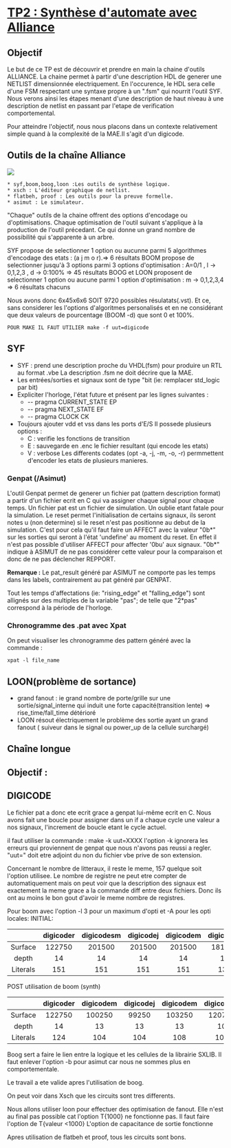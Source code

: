 # [TP2 : Synthèse d'automate avec Alliance](https://www-soc.lip6.fr/trac/sesi-tools/wiki/MOCCA-TP2-2019)

## Objectif

Le but de ce TP est de découvrir et prendre en main la chaine d'outils ALLIANCE.
La chaine permet à partir d'une description HDL de generer une NETLIST dimensionnée electriquement.
En l'occurence, le HDL sera celle d'une FSM respectant une syntaxe propre à un ".fsm" qui nourrit l'outil SYF.
Nous verons ainsi les étapes menant d'une description de haut niveau à une description de netlist en passant par l'etape de verification comportemental.

Pour atteindre l'objectif, nous nous placons dans un contexte relativement simple quand à la complexité de la MAE.Il s'agit d'un digicode.

## Outils de la chaîne Alliance

![](https://www-soc.lip6.fr/trac/sesi-tools/raw-attachment/wiki/MOCCA-TP2-2019/synthese_alliance.jpg)

	* syf,boom,boog,loon :Les outils de synthèse logique.
	* xsch : L'éditeur graphique de netlist.
	* flatbeh, proof : Les outils pour la preuve formelle.
	* asimut : Le simulateur.

"Chaque" outils de la chaine offrent des options d'encodage ou d'optimisations. Chaque optimisation de l'outil suivant s'applique à la production de l'outil précedant. Ce qui donne un grand nombre de possibilité qui s'apparente à un arbre.

SYF propose de selectionner 1 option ou aucunne parmi 5 algorithmes d'encodage des etats : 
	(a j m o r).=> 6 résultats
BOOM propose de selectionner jusqu'à 3 options parmi 3 options d'optimisation : 
	A=0/1 , l -> 0,1,2,3 , d -> 0:100% => 45 résultats
BOOG et LOON proposent de selectionner 1 option ou aucune parmi 1 option d'optimisation : 
	m -> 0,1,2,3,4 => 6 résultats chacuns

Nous avons donc 6x45x6x6
SOIT 9720 possibles résulatats(.vst).
Et ce, sans considerer les l'options d'algoritmes personalisés et en ne considérant que deux valeurs de pourcentage (BOOM -d) que sont 0 et 100%.



	POUR MAKE IL FAUT UTILIER make -f uut=digicode
	
## SYF
* SYF : prend une description proche du VHDL(fsm) pour produire un RTL au format .vbe
	La description .fsm ne doit décrire que la MAE.
* Les entrées/sorties et signaux sont de type "bit (ie: remplacer std_logic par bit)
* Expliciter l'horloge, l'état future et présent par les lignes suivantes :
	*  -- pragma CURRENT_STATE EP
	*  -- pragma NEXT_STATE EF
	*  -- pragma CLOCK CK
* Toujours ajouter vdd et vss dans les ports d'E/S
Il possede plusieurs options :
	* C : verifie les fonctions de transition
	* E : sauvegarde en .enc le fichier resultant (qui encode les etats)
	* V : verbose
Les differents codates (opt -a, -j, -m, -o, -r) permmettent d'encoder les etats
de plusieurs manieres.

### Genpat (/Asimut)
L'outil Genpat permet de generer un fichier pat (pattern description format) a
partir d'un fichier ecrit en C qui va assigner chaque signal pour chaque temps.
Un fichier pat est un fichier de simulation. Un oublie etant fatale pour la simulation.
Le reset permet l'initialisation de certains signaux, ils seront notes u (non
determine) si le reset n'est pas positionne au debut de la simulation. C'est pour cela qu'il faut faire un AFFECT avec la valeur "0b*" sur les sorties qui seront à l'état 'undefine' au moment du reset. En effet il n'est pas possible d'utiliser AFFECT pour affecter '0bu' aux signaux.
"0b*" indique à ASIMUT de ne pas considérer cette valeur pour la comparaison et donc de ne pas déclencher REPPORT.

**Remarque :** Le pat_result généré par ASIMUT ne comporte pas les temps dans les labels, contrairement au pat généré par GENPAT.

Tout les temps d'affectations (ie: "rising_edge" et "falling_edge") sont allignés sur des multiples de la variable "pas"; de telle que "2*pas" correspond à la période de l'horloge.

### Chronogramme des .pat avec Xpat
On peut visualiser les chronogramme des pattern généré avec la commande :
	
	xpat -l file_name

## LOON(problème de sortance)

* grand fanout : ie grand nombre de porte/grille sur une sortie/signal_interne qui induit une forte capacité(transition lente) => rise_time/fall_time détérioré
* LOON résout électriquement le problème des sortie ayant un grand fanout ( suiveur dans le signal ou power_up de la cellule surchargé)

## Chaîne longue

## Objectif :

## DIGICODE
Le fichier pat a donc ete ecrit grace a genpat lui-même ecrit en C. Nous avons fait une
boucle pour assigner dans un if a chaque cycle une valeur a nos signaux,
l'increment de boucle etant le cycle actuel.

il faut utiliser la commande : make -k uut=XXXX
l'option -k ignorera les erreurs qui proviennent de genpat que nous n'avons pas
reussi a regler. "uut=" doit etre adjoint du non du fichier vbe prive de son
extension.

Concernant le nombre de litteraux, il reste le meme, 157 quelque soit l'option
utilisee. Le nombre de registre ne peut etre compter de automatiquement mais
on peut voir que la description des signaux est exactement la meme grace a la
commande diff entre deux fichiers. Donc ils ont au moins le bon gout d'avoir le
meme nombre de registres.

Pour boom avec l'option -l 3 pour un maximum d'opti et -A pour les opti locales:
INITIAL:

|		|digicoder	|digicodesm	|digicodej	|digicodem	|digicodeo	|
|:-------------:|:-------------:|:-------------:|:-------------:|:-------------:|:-------------:|
|Surface	|122750   	|201500	 	|201500		|201500		|181250		|
|depth		|14		|14		|14          	|14		|11		|
|Literals	|151		|151		|151		|151		|	130	|
                                                                                          
POST utilisation de boom (synth)

|		|digicoder	|digicodem	|digicodej	|digicodem	|digicodem	|
|:-------------:|:-------------:|:-------------:|:-------------:|:-------------:|:-------------:|
|Surface	|122750		|100250	    	|99250       	|103250		|120750		|
|depth		|14		|13          	|13		|13		|10		|
|Literals	|124		|104         	|104		|108		|108		|

Boog sert a faire le lien entre la logique et les cellules de la librairie
SXLIB.
Il faut enlever l'option -b pour asimut car nous ne sommes plus en
comportementale.

Le travail a ete valide apres l'utilisation de boog.

On peut voir dans Xsch que les circuits sont tres differents.

Nous allons utiliser loon pour effectuer des optimisation de fanout. Elle n'est
au final pas possible cat l'option T{1000} ne fonctionne pas. Il faut faire
l'option de T{valeur <1000}
L'option de capacitance de sortie fonctionne

Apres utilisation de flatbeh et proof, tous les circuits sont bons.

